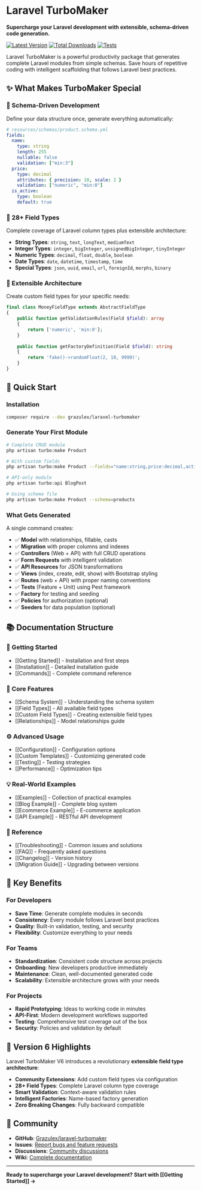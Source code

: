 # Laravel TurboMaker

**Supercharge your Laravel development with extensible, schema-driven code generation.**

[![Latest Version](https://img.shields.io/packagist/v/grazulex/laravel-turbomaker.svg?style=flat-square)](https://packagist.org/packages/grazulex/laravel-turbomaker)
[![Total Downloads](https://img.shields.io/packagist/dt/grazulex/laravel-turbomaker.svg?style=flat-square)](https://packagist.org/packages/grazulex/laravel-turbomaker)
[![Tests](https://img.shields.io/github/actions/workflow/status/grazulex/laravel-turbomaker/tests.yml?branch=main&label=tests&style=flat-square)](https://github.com/Grazulex/laravel-turbomaker/actions)

Laravel TurboMaker is a powerful productivity package that generates complete Laravel modules from simple schemas. Save hours of repetitive coding with intelligent scaffolding that follows Laravel best practices.

## ✨ What Makes TurboMaker Special

### 🎯 Schema-Driven Development
Define your data structure once, generate everything automatically:
```yaml
# resources/schemas/product.schema.yml
fields:
  name:
    type: string
    length: 255
    nullable: false
    validation: ["min:3"]
  price:
    type: decimal
    attributes: { precision: 10, scale: 2 }
    validation: ["numeric", "min:0"]
  is_active:
    type: boolean
    default: true
```

### 🔧 28+ Field Types
Complete coverage of Laravel column types plus extensible architecture:
- **String Types**: `string`, `text`, `longText`, `mediumText`
- **Integer Types**: `integer`, `bigInteger`, `unsignedBigInteger`, `tinyInteger`
- **Numeric Types**: `decimal`, `float`, `double`, `boolean`
- **Date Types**: `date`, `datetime`, `timestamp`, `time`
- **Special Types**: `json`, `uuid`, `email`, `url`, `foreignId`, `morphs`, `binary`

### 🧩 Extensible Architecture
Create custom field types for your specific needs:
```php
final class MoneyFieldType extends AbstractFieldType
{
    public function getValidationRules(Field $field): array
    {
        return ['numeric', 'min:0'];
    }
    
    public function getFactoryDefinition(Field $field): string
    {
        return 'fake()->randomFloat(2, 10, 9999)';
    }
}
```

## 🚀 Quick Start

### Installation
```bash
composer require --dev grazulex/laravel-turbomaker
```

### Generate Your First Module
```bash
# Complete CRUD module
php artisan turbo:make Product

# With custom fields
php artisan turbo:make Product --fields="name:string,price:decimal,active:boolean"

# API-only module
php artisan turbo:api BlogPost

# Using schema file
php artisan turbo:make Product --schema=products
```

### What Gets Generated
A single command creates:
- ✅ **Model** with relationships, fillable, casts
- ✅ **Migration** with proper columns and indexes
- ✅ **Controllers** (Web + API) with full CRUD operations
- ✅ **Form Requests** with intelligent validation
- ✅ **API Resources** for JSON transformations
- ✅ **Views** (index, create, edit, show) with Bootstrap styling
- ✅ **Routes** (web + API) with proper naming conventions
- ✅ **Tests** (Feature + Unit) using Pest framework
- ✅ **Factory** for testing and seeding
- ✅ **Policies** for authorization (optional)
- ✅ **Seeders** for data population (optional)

## 📚 Documentation Structure

### 🏁 Getting Started
- [[Getting Started]] - Installation and first steps
- [[Installation]] - Detailed installation guide
- [[Commands]] - Complete command reference

### 🎨 Core Features
- [[Schema System]] - Understanding the schema system
- [[Field Types]] - All available field types
- [[Custom Field Types]] - Creating extensible field types
- [[Relationships]] - Model relationships guide

### ⚙️ Advanced Usage
- [[Configuration]] - Configuration options
- [[Custom Templates]] - Customizing generated code
- [[Testing]] - Testing strategies
- [[Performance]] - Optimization tips

### 💡 Real-World Examples
- [[Examples]] - Collection of practical examples
- [[Blog Example]] - Complete blog system
- [[Ecommerce Example]] - E-commerce application
- [[API Example]] - RESTful API development

### 🔧 Reference
- [[Troubleshooting]] - Common issues and solutions
- [[FAQ]] - Frequently asked questions
- [[Changelog]] - Version history
- [[Migration Guide]] - Upgrading between versions

## 🎯 Key Benefits

### For Developers
- **Save Time**: Generate complete modules in seconds
- **Consistency**: Every module follows Laravel best practices
- **Quality**: Built-in validation, testing, and security
- **Flexibility**: Customize everything to your needs

### For Teams
- **Standardization**: Consistent code structure across projects
- **Onboarding**: New developers productive immediately
- **Maintenance**: Clean, well-documented generated code
- **Scalability**: Extensible architecture grows with your needs

### For Projects
- **Rapid Prototyping**: Ideas to working code in minutes
- **API-First**: Modern development workflows supported
- **Testing**: Comprehensive test coverage out of the box
- **Security**: Policies and validation by default

## 🌟 Version 6 Highlights

Laravel TurboMaker V6 introduces a revolutionary **extensible field type architecture**:

- **Community Extensions**: Add custom field types via configuration
- **28+ Field Types**: Complete Laravel column type coverage
- **Smart Validation**: Context-aware validation rules
- **Intelligent Factories**: Name-based factory generation
- **Zero Breaking Changes**: Fully backward compatible

## 🤝 Community

- **GitHub**: [Grazulex/laravel-turbomaker](https://github.com/Grazulex/laravel-turbomaker)
- **Issues**: [Report bugs and feature requests](https://github.com/Grazulex/laravel-turbomaker/issues)
- **Discussions**: [Community discussions](https://github.com/Grazulex/laravel-turbomaker/discussions)
- **Wiki**: [Complete documentation](https://github.com/Grazulex/laravel-turbomaker/wiki)

---

**Ready to supercharge your Laravel development? Start with [[Getting Started]] →**
